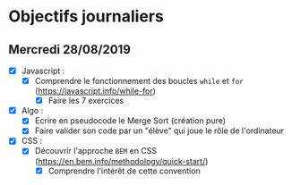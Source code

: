 # Objectifs journaliers

## Mercredi 28/08/2019


* [x] Javascript :
  * [x] Comprendre le fonctionnement des boucles `while` et `for` (https://javascript.info/while-for)
    * [x] Faire les 7 exercices

* [x] Algo : 
  * [x] Ecrire en pseudocode le Merge Sort (création pure)
  * [x] Faire valider son code par un "élève" qui joue le rôle de l'ordinateur

* [x] CSS : 
  * [x] Découvrir l'approche `BEM` en CSS (https://en.bem.info/methodology/quick-start/)
    * [x] Comprendre l'intérêt de cette convention
